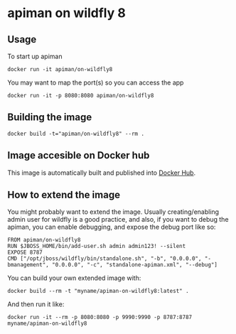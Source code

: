 apiman on wildfly 8
===================

## Usage

To start up apiman

    docker run -it apiman/on-wildfly8

You may want to map the port(s) so you can access the app

    docker run -it -p 8080:8080 apiman/on-wildfly8

## Building the image

    docker build -t="apiman/on-wildfly8" --rm .

## Image accesible on Docker hub

This image is automatically built and published into [Docker Hub][apiman_dockerhub].


## How to extend the image

You might probably want to extend the image. Usually creating/enabling admin user for wildfly is a good practice, and also, if you want to debug the apiman, you can enable debugging, and expose the debug port like so:

    FROM apiman/on-wildfly8
    RUN $JBOSS_HOME/bin/add-user.sh admin admin123! --silent
    EXPOSE 8787
    CMD ["/opt/jboss/wildfly/bin/standalone.sh", "-b", "0.0.0.0", "-bmanagement", "0.0.0.0", "-c", "standalone-apiman.xml", "--debug"]

You can build your own extended image with:

    docker build --rm -t "myname/apiman-on-wildfly8:latest" .

And then run it like:

    docker run -it --rm -p 8080:8080 -p 9990:9990 -p 8787:8787 myname/apiman-on-wildfly8
    

[apiman_dockerhub]:https://registry.hub.docker.com/u/apiman/on-wildfly8/
